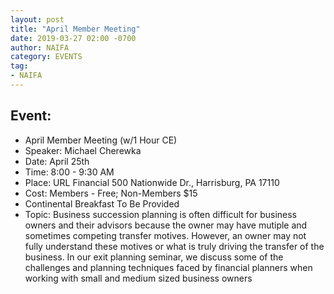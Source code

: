 ```yaml
---
layout: post
title: "April Member Meeting"
date: 2019-03-27 02:00 -0700
author: NAIFA
category: EVENTS
tag:
- NAIFA
---
```


## Event:
 - April Member Meeting (w/1 Hour CE)
 - Speaker: Michael Cherewka
 - Date: April 25th
 - Time: 8:00 - 9:30 AM
 - Place: URL Financial   500 Nationwide Dr., Harrisburg, PA 17110
 - Cost: Members - Free; Non-Members $15
 - Continental Breakfast To Be Provided
 - Topic:  Business succession planning is often difficult for business owners and their advisors because the owner may have mutiple and sometimes competing transfer motives.  However, an owner may not fully understand these motives or what is truly driving the transfer of the business.  In our exit planning seminar, we discuss some of the challenges and planning techniques faced by financial planners when working with small and medium sized business owners
